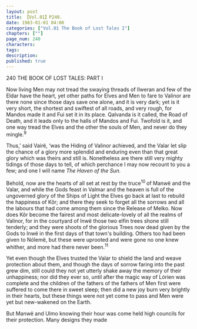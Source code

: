 ```yaml
---
layout: post
title: 【Vol.01】P240.
date: 1983-01-01 04:00
categories: ["Vol.01 The Book of Lost Tales I"]
chapters: [""]
page_num: 240
characters: 
tags: 
description: 
published: true
---
```


<p style="text-indent: 0;">
240      THE BOOK OF LOST TALES: PART I
</p>

Now living Men may not tread the swaying threads of Ilweran and few of the Eldar have the heart, yet other paths for Elves and Men to fare to Valinor are there none since those days save one alone, and it is very dark; yet is it very short, the shortest and swiftest of all roads, and very rough, for Mandos made it and Fui set it in its place. Qalvanda is it called, the Road of Death, and it leads only to the halls of Mandos and Fui. Twofold is it, and one way tread the Elves and the other the souls of Men, and never do they mingle.<SUP>9</SUP>

Thus,’ said Vairë, ‘was the Hiding of Valinor achieved, and the Valar let slip the chance of a glory more splendid and enduring even than that great glory which was theirs and still is. Nonetheless are there still very mighty tidings of those days to tell, of which perchance I may now recount to you a few; and one I will name <I>The Haven of the Sun.</I>

Behold, now are the hearts of all set at rest by the truce<SUP>10 </SUP>of Manwë and the Valar, and while the Gods feast in Valmar and the heaven is full of the ungoverned glory of the Ships of Light the Elves go back at last to rebuild the happiness of Kôr; and there they seek to forget all the sorrows and all the labours that had come among them since the Release of Melko. Now does Kôr become the fairest and most delicate-lovely of all the realms of Valinor, for in the courtyard of Inwë those two elfin trees shone still tenderly; and they were shoots of the glorious Trees now dead given by the Gods to Inwë in the first days of that town's building. Others too had been given to Nólemë, but these were uprooted and were gone no one knew whither, and more had there never been.<SUP>11</SUP>

Yet even though the Elves trusted the Valar to shield the land and weave protection about them, and though the days of sorrow faring into the past grew dim, still could they  not yet utterly shake away the memory of their unhappiness; nor did they ever so, until after the magic way of Lórien was complete and the children of the fathers of the fathers of Men first were suffered to come there in sweet sleep; then did a new joy burn very brightly in their hearts, but these things were not yet come to pass and Men were yet but new-wakened on the Earth.

But Manwë and Ulmo knowing their hour was come held high councils for their protection. Many designs they made

